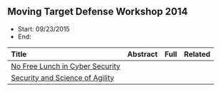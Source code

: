 ## Moving Target Defense Workshop 2014

- Start: 09/23/2015
- End: 

|Title| Abstract| Full| Related|
|:----|:----|:----|:---|
|[No Free Lunch in Cyber Security](http://csis.gmu.edu/MTD2014/slides-cybenko-keynote.pdf)| | | |
[Security and Science of Agility](http://csis.gmu.edu/MTD2014/slides-mcdaniel-keynote.pdf)| | | |
